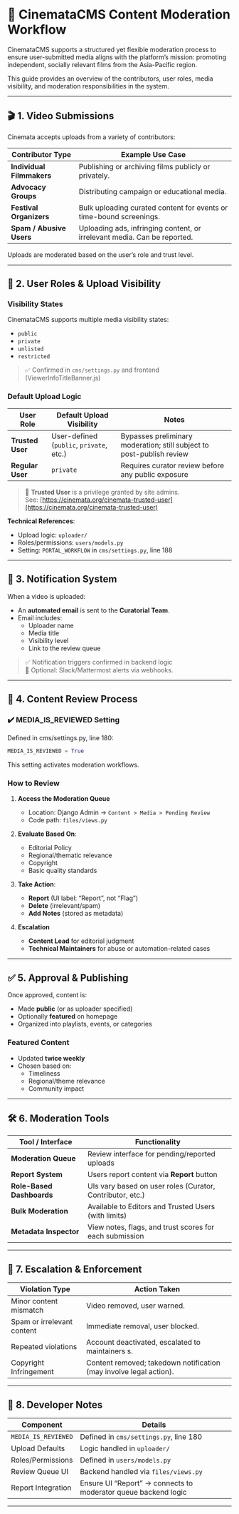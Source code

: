 # 🧹 CinemataCMS Content Moderation Workflow

CinemataCMS supports a structured yet flexible moderation process to ensure user-submitted media aligns with the platform’s mission: promoting independent, socially relevant films from the Asia-Pacific region.

This guide provides an overview of the contributors, user roles, media visibility, and moderation responsibilities in the system.

---

## 🎬 1. Video Submissions

Cinemata accepts uploads from a variety of contributors:

| Contributor Type        | Example Use Case                                                                 |
|--------------------------|----------------------------------------------------------------------------------|
| **Individual Filmmakers** | Publishing or archiving films publicly or privately.                            |
| **Advocacy Groups** | Distributing campaign or educational media.                            |
| **Festival Organizers** | Bulk uploading curated content for events or time-bound screenings.           |
| **Spam / Abusive Users** | Uploading ads, infringing content, or irrelevant media. Can be reported.   |

Uploads are moderated based on the user’s role and trust level.

---

## 🔐 2. User Roles & Upload Visibility

### Visibility States

CinemataCMS supports multiple media visibility states:

- `public`
- `private`
- `unlisted`
- `restricted`

> ✅ Confirmed in `cms/settings.py` and frontend (ViewerInfoTitleBanner.js)

### Default Upload Logic

| User Role       | Default Upload Visibility   | Notes                                                                 |
|------------------|-----------------------------|-----------------------------------------------------------------------|
| **Trusted User** | User-defined (`public`, `private`, etc.) | Bypasses preliminary moderation; still subject to post-publish review |
| **Regular User** | `private`                   | Requires curator review before any public exposure                    |

> 🔎 **Trusted User** is a privilege granted by site admins.  
> See: [https://cinemata.org/cinemata-trusted-user](https://cinemata.org/cinemata-trusted-user)

**Technical References**:
- Upload logic: `uploader/`
- Roles/permissions: `users/models.py`
- Setting: `PORTAL_WORKFLOW` in `cms/settings.py`, line 188


---

## 📣 3. Notification System

When a video is uploaded:

- An **automated email** is sent to the **Curatorial Team**.
- Email includes:
  - Uploader name
  - Media title
  - Visibility level
  - Link to the review queue

> ✅ Notification triggers confirmed in backend logic  
> 🔄 Optional: Slack/Mattermost alerts via webhooks.

---

## 🧐 4. Content Review Process

### ✔️ MEDIA_IS_REVIEWED Setting
Defined in cms/settings.py, line 180:

```python
MEDIA_IS_REVIEWED = True  
```

This setting activates moderation workflows.

### How to Review

1. **Access the Moderation Queue**
   - Location: Django Admin → `Content > Media > Pending Review`
   - Code path: `files/views.py`

2. **Evaluate Based On**:
   - Editorial Policy
   - Regional/thematic relevance
   - Copyright
   - Basic quality standards

3. **Take Action**:
   - **Report** (UI label: “Report”, not “Flag”)
   - **Delete** (irrelevant/spam)
   - **Add Notes** (stored as metadata)

4. **Escalation**
   - **Content Lead** for editorial judgment
   - **Technical Maintainers** for abuse or automation-related cases

---

## ✅ 5. Approval & Publishing

Once approved, content is:

- Made **public** (or as uploader specified)
- Optionally **featured** on homepage
- Organized into playlists, events, or categories

### Featured Content

- Updated **twice weekly**
- Chosen based on:
  - Timeliness
  - Regional/theme relevance
  - Community impact

---

## 🛠️ 6. Moderation Tools

| Tool / Interface        | Functionality                                                                   |
|--------------------------|-------------------------------------------------------------------------------|
| **Moderation Queue**      | Review interface for pending/reported uploads                            |
| **Report System**         | Users report content via **Report** button                               |
| **Role-Based Dashboards** | UIs vary based on user roles (Curator, Contributor, etc.)                |
| **Bulk Moderation**       | Available to Editors and Trusted Users (with limits)                     |
| **Metadata Inspector**    | View notes, flags, and trust scores for each submission                  |

---

## 🔐 7. Escalation & Enforcement

| Violation Type              | Action Taken                                                                 |
|------------------------------|------------------------------------------------------------------------|
| Minor content mismatch       | Video removed, user warned.                                            |
| Spam or irrelevant content   | Immediate removal, user blocked.                                       |
| Repeated violations          | Account deactivated, escalated to maintainers s.                  |
| Copyright Infringement       | Content removed; takedown notification (may involve legal action).          |

---
## 🧪 8. Developer Notes

| Component           | Details                                                                 |
|---------------------|-------------------------------------------------------------------------|
| `MEDIA_IS_REVIEWED` | Defined in `cms/settings.py`, line 180                                  |
| Upload Defaults     | Logic handled in `uploader/`                                            |
| Roles/Permissions   | Defined in `users/models.py`                                            |
| Review Queue UI     | Backend handled via `files/views.py`                                   |
| Report Integration  | Ensure UI “Report” → connects to moderator queue backend logic          |

---
